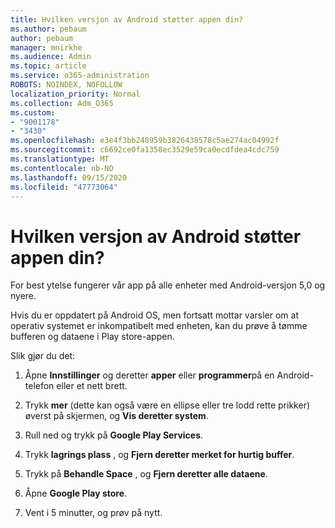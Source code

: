 ```yaml
---
title: Hvilken versjon av Android støtter appen din?
ms.author: pebaum
author: pebaum
manager: mnirkhe
ms.audience: Admin
ms.topic: article
ms.service: o365-administration
ROBOTS: NOINDEX, NOFOLLOW
localization_priority: Normal
ms.collection: Adm_O365
ms.custom:
- "9001178"
- "3430"
ms.openlocfilehash: e3e4f3bb248959b3826438578c5ae274ac04992f
ms.sourcegitcommit: c6692ce0fa1358ec3529e59ca0ecdfdea4cdc759
ms.translationtype: MT
ms.contentlocale: nb-NO
ms.lasthandoff: 09/15/2020
ms.locfileid: "47773064"
---
```

# <a name="what-version-of-android-does-your-app-support"></a>Hvilken versjon av Android støtter appen din?

For best ytelse fungerer vår app på alle enheter med Android-versjon 5,0 og nyere.

Hvis du er oppdatert på Android OS, men fortsatt mottar varsler om at operativ systemet er inkompatibelt med enheten, kan du prøve å tømme bufferen og dataene i Play store-appen.

Slik gjør du det: 

1. Åpne **Innstillinger** og deretter **apper** eller **programmer**på en Android-telefon eller et nett brett.

2. Trykk **mer** (dette kan også være en ellipse eller tre lodd rette prikker) øverst på skjermen, og **Vis deretter system**. 

3. Rull ned og trykk på **Google Play Services**. 

4. Trykk **lagrings plass** , og **Fjern deretter merket for hurtig buffer**. 

5. Trykk på **Behandle Space** , og **Fjern deretter alle dataene**. 

6. Åpne **Google Play store**. 

7. Vent i 5 minutter, og prøv på nytt. 